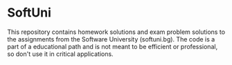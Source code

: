 # SoftUni
This repository contains homework solutions and exam problem solutions to the assignments from the Software University (softuni.bg).
The code is a part of a educational path and is not meant to be efficient or professional, so don't use it in critical applications. 
